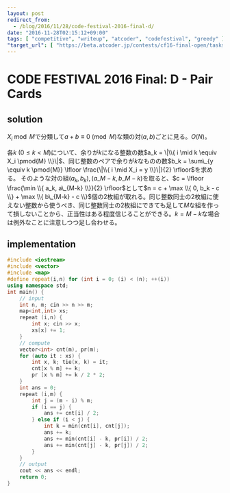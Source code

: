 ```yaml
---
layout: post
redirect_from:
  - /blog/2016/11/28/code-festival-2016-final-d/
date: "2016-11-28T02:15:12+09:00"
tags: [ "competitive", "writeup", "atcoder", "codefestival", "greedy" ]
"target_url": [ "https://beta.atcoder.jp/contests/cf16-final-open/tasks/codefestival_2016_final_d" ]
---
```


# CODE FESTIVAL 2016 Final: D - Pair Cards

## solution

$X_i \bmod M$で分類して$a + b \equiv 0 \pmod{M}$な類の対$(a,b)$ごとに見る。$O(N)$。

各$k$ ($0 \le k \lt M$)について、余りが$k$になる整数の数$a_k = \|\\{ i \mid k \equiv X_i \pmod{M} \\}\|$、同じ整数のペアで余りが$k$なものの数$b_k = \sum\_{y \equiv k \pmod{M}} \lfloor \frac{\|\\{ i \mid X_i = y \\}\|}{2} \rfloor$を求める。
そのような対の組$(a_k, b_k), (a\_{M-k}, b\_{M-k})$を取ると、$c = \lfloor \frac{\min \\{ a_k, a\_{M-k} \\}}{2} \rfloor$として$n = c + \max \\{ 0, b_k - c \\} + \max \\{ b\_{M-k} - c \\}$個の$2$枚組が取れる。同じ整数同士の$2$枚組に使えない整数から使うべき、同じ整数同士の$2$枚組にできても足して$M$な組を作って損しないことから、正当性はある程度信じることができる。$k = M-k$な場合は例外なことに注意しつつ足し合わせる。

## implementation

``` c++
#include <iostream>
#include <vector>
#include <map>
#define repeat(i,n) for (int i = 0; (i) < (n); ++(i))
using namespace std;
int main() {
    // input
    int n, m; cin >> n >> m;
    map<int,int> xs;
    repeat (i,n) {
        int x; cin >> x;
        xs[x] += 1;
    }
    // compute
    vector<int> cnt(m), pr(m);
    for (auto it : xs) {
        int x, k; tie(x, k) = it;
        cnt[x % m] += k;
        pr [x % m] += k / 2 * 2;
    }
    int ans = 0;
    repeat (i,m) {
        int j = (m - i) % m;
        if (i == j) {
            ans += cnt[i] / 2;
        } else if (i < j) {
            int k = min(cnt[i], cnt[j]);
            ans += k;
            ans += min(cnt[i] - k, pr[i]) / 2;
            ans += min(cnt[j] - k, pr[j]) / 2;
        }
    }
    // output
    cout << ans << endl;
    return 0;
}
```
